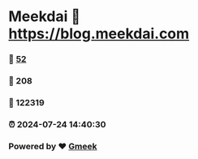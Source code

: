 # Meekdai :link: https://blog.meekdai.com 
### :page_facing_up: [52](https://blog.meekdai.com/tag.html) 
### :speech_balloon: 208 
### :hibiscus: 122319 
### :alarm_clock: 2024-07-24 14:40:30 
### Powered by :heart: [Gmeek](https://github.com/Meekdai/Gmeek)
